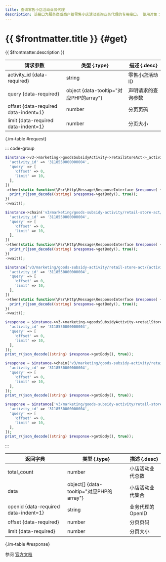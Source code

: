 ```yaml
---
title: 查询零售小店活动业务代理
description: 该接口为服务商或商户给零售小店活动查询业务代理的专用接口。 使用对象：活动创建方商户号、活动归属品牌的品牌主商户号或品牌经营商户号。
---
```


# {{ $frontmatter.title }} {#get}

{{ $frontmatter.description }}

| 请求参数 | 类型 {.type} | 描述 {.desc}
| --- | --- | ---
| activity_id {data-required} | string | 零售小店活动ID
| query {data-required} | object {data-tooltip="对应PHP的array"} | 声明请求的查询参数
| offset {data-required data-indent=1} | number | 分页页码
| limit {data-required data-indent=1} | number | 分页大小

{.im-table #request}

::: code-group

```php [异步纯链式]
$instance->v3->marketing->goodsSubsidyActivity->retailStoreAct->_activity_id_->representatives->getAsync([
  'activity_id' => '3118550000000004',
  'query' => [
    'offset' => 0,
    'limit' => 10,
  ],
])
->then(static function(\Psr\Http\Message\ResponseInterface $response) {
  print_r(json_decode((string) $response->getBody(), true));
})
->wait();
```

```php [异步声明式]
$instance->chain('v3/marketing/goods-subsidy-activity/retail-store-act/{activity_id}/representatives')->getAsync([
  'activity_id' => '3118550000000004',
  'query' => [
    'offset' => 0,
    'limit' => 10,
  ],
])
->then(static function(\Psr\Http\Message\ResponseInterface $response) {
  print_r(json_decode((string) $response->getBody(), true));
})
->wait();
```

```php [异步属性式]
$instance['v3/marketing/goods-subsidy-activity/retail-store-act/{activity_id}/representatives']->getAsync([
  'activity_id' => '3118550000000004',
  'query' => [
    'offset' => 0,
    'limit' => 10,
  ],
])
->then(static function(\Psr\Http\Message\ResponseInterface $response) {
  print_r(json_decode((string) $response->getBody(), true));
})
->wait();
```

```php [同步纯链式]
$response = $instance->v3->marketing->goodsSubsidyActivity->retailStoreAct->_activity_id_->representatives->get([
  'activity_id' => '3118550000000004',
  'query' => [
    'offset' => 0,
    'limit' => 10,
  ],
]);
print_r(json_decode((string) $response->getBody(), true));
```

```php [同步声明式]
$response = $instance->chain('v3/marketing/goods-subsidy-activity/retail-store-act/{activity_id}/representatives')->get([
  'activity_id' => '3118550000000004',
  'query' => [
    'offset' => 0,
    'limit' => 10,
  ],
]);
print_r(json_decode((string) $response->getBody(), true));
```

```php [同步属性式]
$response = $instance['v3/marketing/goods-subsidy-activity/retail-store-act/{activity_id}/representatives']->get([
  'activity_id' => '3118550000000004',
  'query' => [
    'offset' => 0,
    'limit' => 10,
  ],
]);
print_r(json_decode((string) $response->getBody(), true));
```

:::

| 返回字典 | 类型 {.type} | 描述 {.desc}
| --- | --- | ---
| total_count | number | 小店活动业代总数
| data | object[] {data-tooltip="对应PHP的array"} | 小店活动业代集合
| openid {data-required data-indent=1} | string | 业务代理的OpenID
| offset {data-required} | number | 分页页码
| limit {data-required} | number | 分页大小

{.im-table #response}

参阅 [官方文档](https://pay.weixin.qq.com/docs/partner/apis/retail-store/retail-store-act/list-representative.html)
